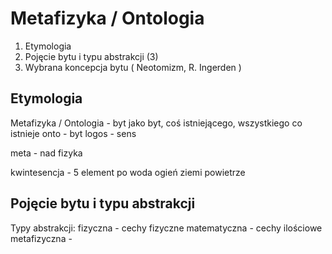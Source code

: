 # Metafizyka / Ontologia
1. Etymologia
2. Pojęcie bytu i typu abstrakcji (3)
3. Wybrana koncepcja bytu ( Neotomizm, R. Ingerden )


## Etymologia
Metafizyka / Ontologia - byt jako byt, coś istniejącego, wszystkiego co istnieje
onto - byt
logos - sens

meta - nad
fizyka

kwintesencja - 5 element po woda ogień ziemi powietrze


## Pojęcie bytu i typu abstrakcji

Typy abstrakcji:
fizyczna - cechy fizyczne
matematyczna - cechy ilościowe
metafizyczna - 